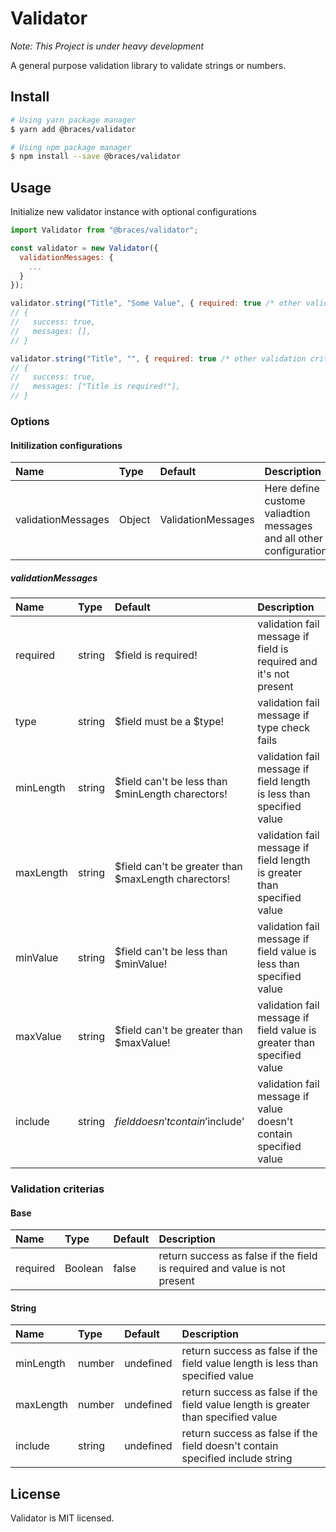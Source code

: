 # Validator
*Note: This Project is under heavy development*

A general purpose validation library to validate strings or numbers.

## Install
  ```bash
  # Using yarn package manager
  $ yarn add @braces/validator

  # Using npm package manager
  $ npm install --save @braces/validator
  ```

## Usage
Initialize new validator instance with optional configurations

  ```javascript
  import Validator from "@braces/validator";

  const validator = new Validator({
    validationMessages: {
      ...
    }
  });

  validator.string("Title", "Some Value", { required: true /* other validation criteria*/ })
  // {
  //   success: true,
  //   messages: [],
  // }

  validator.string("Title", "", { required: true /* other validation criteria*/ })
  // {
  //   success: true,
  //   messages: ["Title is required!"],
  // }
  ```

### Options
#### Initilization configurations
| Name                                               | Type     | Default  | Description                                                                                                                                                                              |
| :------------------------------------------------- | :------- | :------- | :--------------------------------------------------------------------------------------------------------------------------------------------------------------------------------------- |
|validationMessages|Object|ValidationMessages|Here define custome valiadtion messages and all other configurations

##### validationMessages
| Name                                               | Type     | Default  | Description                                                                                                                                                                              |
| :------------------------------------------------- | :------- | :------- | :--------------------------------------------------------------------------------------------------------------------------------------------------------------------------------------- |
|required|string|$field is required!|validation fail message if field is required and it's not present|
|type|string|$field must be a $type!|validation fail message if type check fails|
|minLength|string|$field can't be less than $minLength charectors!|validation fail message if field length is less than specified value|
|maxLength|string|$field can't be greater than $maxLength charectors!|validation fail message if field length is greater than specified value|
|minValue|string|$field can't be less than $minValue!|validation fail message if field value is less than specified value|
|maxValue|string|$field can't be greater than $maxValue!|validation fail message if field value is greater than specified value|
|include|string|$field doesn't contain '$include'|validation fail message if value doesn't contain specified value|

### Validation criterias
#### Base
| Name                                               | Type     | Default  | Description                                                                                                                                                                              |
| :------------------------------------------------- | :------- | :------- | :--------------------------------------------------------------------------------------------------------------------------------------------------------------------------------------- |
|required|Boolean|false|return success as false if the field is required and value is not present|

#### String
| Name                                               | Type     | Default  | Description                                                                                                                                                                              |
| :------------------------------------------------- | :------- | :------- | :--------------------------------------------------------------------------------------------------------------------------------------------------------------------------------------- |
|minLength|number|undefined|return success as false if the field value length is less than specified value|
|maxLength|number|undefined|return success as false if the field value length is greater than specified value|
|include|string|undefined|return success as false if the field doesn't contain specified include string|



## License

Validator is MIT licensed.